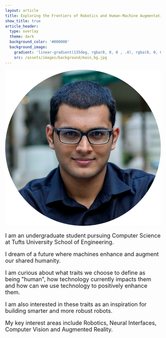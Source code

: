```yaml
---
layout: article
title: Exploring the Frontiers of Robotics and Human-Machine Augmentation
show_title: true
article_header:
  type: overlay
  theme: dark
  background_color: '#000000'
  background_image:
    gradient: 'linear-gradient(135deg, rgba(0, 0, 0 , .4), rgba(0, 0, 0, .4))'
    src: /assets/images/background/main_bg.jpg
---
```


<p></p>

<div class="item">
	<div class="item__image">
		<img class="image image--xl" src="/assets/images/portrait.png"/>
	</div>
	<div class="item__content">
		<div class="item__description">
			<font size = "4">
				<p>I am an undergraduate student pursuing Computer Science at Tufts University School of Engineering. </p>
				<p>I dream of a future where machines enhance and augment our shared humanity.</p>
				<p>I am curious about what traits we choose to define as being "human", how technology currently impacts them and how can we use technology to positively enhance them. </p>
				<p>I am also interested in these traits as an inspiration for building smarter and more robust robots.</p>
				<p>My key interest areas include Robotics, Neural Interfaces, Computer Vision and Augmented Reality.</p>
			</font>
		</div>
	</div>
</div>
